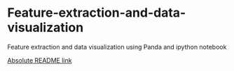 # Feature-extraction-and-data-visualization
Feature extraction and data visualization using Panda and ipython notebook

[Absolute README link](http://nbviewer.ipython.org/github/hessenh/Feature-extraction-and-data-visualization/blob/master/Visualize%20activities.ipynb)
